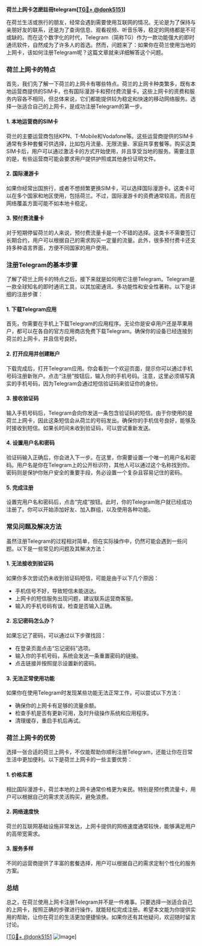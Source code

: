 **荷兰上网卡怎麽註冊telegram[[TG💪+ @donk5151](https://t.me/s/donk5151)]**

在荷兰生活或旅行的朋友，经常会遇到需要使用互联网的情况。无论是为了保持与亲朋好友的联系，还是为了查询信息、观看视频、听音乐等，稳定的网络都是不可或缺的。而在这个数字化的时代，Telegram（简称TG）作为一款功能强大的即时通讯软件，自然成为了许多人的首选。然而，问题来了：如果你在荷兰使用当地的上网卡，该如何注册Telegram呢？这篇文章就来详细解答这个问题。

### 荷兰上网卡的特点

首先，我们先了解一下荷兰的上网卡有哪些特点。荷兰的上网卡种类繁多，既有本地运营商提供的SIM卡，也有国际漫游卡和预付费流量卡。这些上网卡的资费和服务内容各不相同，但总体来说，它们都能提供较为稳定和快速的移动网络服务。选择一张适合自己的上网卡，是成功注册Telegram的第一步。

#### 1. **本地运营商的SIM卡**
   荷兰的主要运营商包括KPN、T-Mobile和Vodafone等。这些运营商提供的SIM卡通常有多种套餐可供选择，比如包月流量、无限流量、家庭共享套餐等。购买这类SIM卡后，用户可以通过激活卡的方式开始使用，并且享受当地的服务。需要注意的是，有些运营商可能会要求用户提供护照或其他身份证明文件。

#### 2. **国际漫游卡**
   如果你经常出国旅行，或者不想频繁更换SIM卡，可以选择国际漫游卡。这类卡可以在多个国家和地区使用，包括荷兰。不过，国际漫游卡的资费通常较高，而且在网络覆盖方面可能不如本地卡稳定。

#### 3. **预付费流量卡**
   对于短期停留荷兰的人来说，预付费流量卡是一个不错的选择。这类卡不需要签订长期合约，用户可以根据自己的需求购买一定量的流量。此外，很多预付费卡还支持多种语言界面，方便不同国家的用户使用。

### 注册Telegram的基本步骤

了解了荷兰上网卡的特点之后，接下来就是如何用它注册Telegram。Telegram是一款全球知名的即时通讯工具，以其加密通讯、多功能性和安全性著称。以下是详细的注册步骤：

#### 1. **下载Telegram应用**
   首先，你需要在手机上下载Telegram的应用程序。无论你是安卓用户还是苹果用户，都可以在各自的官方应用商店免费下载Telegram。确保你的设备已经连接到荷兰的上网卡，并且信号良好。

#### 2. **打开应用并创建账户**
   下载完成后，打开Telegram应用。你会看到一个欢迎页面，提示你可以通过手机号码注册新账户。点击“注册”按钮后，输入你的手机号码。注意，这里必须填写真实的手机号码，因为Telegram会通过短信验证码来验证你的身份。

#### 3. **接收验证码**
   输入手机号码后，Telegram会向你发送一条包含验证码的短信。由于你使用的是荷兰上网卡，因此这条短信会从荷兰的号码发出。确保你的手机信号良好，能够及时接收到短信。如果长时间未收到验证码，可以尝试重新发送。

#### 4. **设置用户名和密码**
   验证码输入正确后，你会进入下一步。在这里，你需要设置一个唯一的用户名和密码。用户名是你在Telegram上的公开标识符，其他人可以通过这个名称找到你。密码则是保护你账户安全的重要手段，务必设置一个复杂且容易记住的密码。

#### 5. **完成注册**
   设置完用户名和密码后，点击“完成”按钮。此时，你的Telegram账户就已经成功注册了。你可以开始添加好友、加入群组，以及使用各种功能。

### 常见问题及解决方法

虽然注册Telegram的过程相对简单，但在实际操作中，仍然可能会遇到一些问题。以下是一些常见的问题及其解决方法：

#### 1. **无法接收到验证码**
   如果你多次尝试仍未收到验证码短信，可能是由于以下几个原因：
   - 手机信号不好，导致短信未能送达。
   - 上网卡的短信服务出现问题，建议联系运营商客服。
   - 输入的手机号码有误，检查是否输入正确。

#### 2. **忘记密码怎么办？**
   如果忘记了密码，可以通过以下步骤找回：
   - 在登录页面点击“忘记密码”选项。
   - 输入你的手机号码，系统会发送一条重置密码的链接。
   - 点击链接并按照提示设置新的密码。

#### 3. **无法正常使用功能**
   如果你在使用Telegram时发现某些功能无法正常工作，可以尝试以下方法：
   - 确保你的上网卡有足够的流量余额。
   - 检查手机是否有更新可用，及时升级操作系统和应用程序。
   - 清理缓存，重启手机后再试。

### 荷兰上网卡的优势

选择一张合适的荷兰上网卡，不仅能帮助你顺利注册Telegram，还能让你在日常生活中更加便利。以下是荷兰上网卡的一些主要优势：

#### 1. **价格实惠**
   相比国际漫游卡，荷兰本地的上网卡通常价格更为亲民。特别是预付费流量卡，用户可以根据自己的需求灵活购买，避免浪费。

#### 2. **网络速度快**
   荷兰的互联网基础设施非常发达，上网卡提供的网络速度通常较快，能够满足用户的高带宽需求。

#### 3. **服务多样**
   不同的运营商提供了丰富的套餐选择，用户可以根据自己的需求定制个性化的服务方案。

### 总结

总之，在荷兰使用上网卡注册Telegram并不是一件难事。只要选择一张适合自己的上网卡，按照正确的步骤进行操作，就能轻松完成注册。希望本文能为你提供实用的帮助，让你在荷兰的生活更加便捷愉快。如果你还有其他疑问，欢迎随时留言讨论。

[[TG💪+ @donk5151](https://t.me/s/donk5151) ![Image](https://i.postimg.cc/rwNCRYN7/Snipaste-2025-04-30-17-27-05.png)]